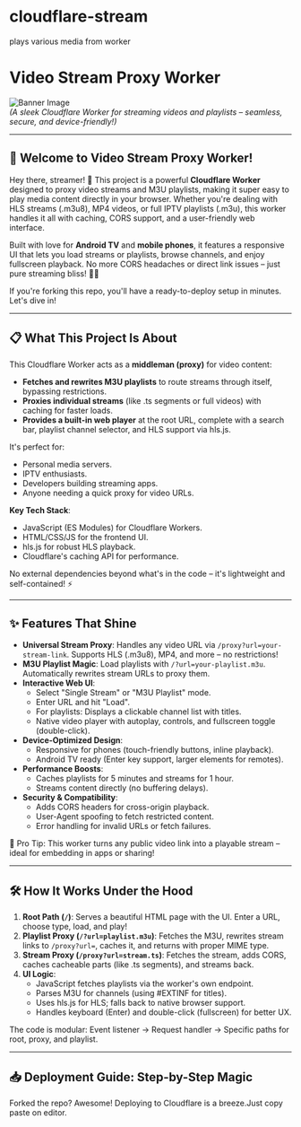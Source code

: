 # cloudflare-stream
plays various media from worker

# Video Stream Proxy Worker

![Banner Image](https://via.placeholder.com/1280x400?text=Video+Stream+Proxy+Worker&bg=007bff&fg=ffffff)  
*(A sleek Cloudflare Worker for streaming videos and playlists – seamless, secure, and device-friendly!)*

---

## 🚀 Welcome to Video Stream Proxy Worker!

Hey there, streamer! 🌟 This project is a powerful **Cloudflare Worker** designed to proxy video streams and M3U playlists, making it super easy to play media content directly in your browser. Whether you're dealing with HLS streams (.m3u8), MP4 videos, or full IPTV playlists (.m3u), this worker handles it all with caching, CORS support, and a user-friendly web interface.

Built with love for **Android TV** and **mobile phones**, it features a responsive UI that lets you load streams or playlists, browse channels, and enjoy fullscreen playback. No more CORS headaches or direct link issues – just pure streaming bliss! 🎥✨

If you're forking this repo, you'll have a ready-to-deploy setup in minutes. Let's dive in!

---

## 📋 What This Project Is About

This Cloudflare Worker acts as a **middleman (proxy)** for video content:
- **Fetches and rewrites M3U playlists** to route streams through itself, bypassing restrictions.
- **Proxies individual streams** (like .ts segments or full videos) with caching for faster loads.
- **Provides a built-in web player** at the root URL, complete with a search bar, playlist channel selector, and HLS support via hls.js.

It's perfect for:
- Personal media servers.
- IPTV enthusiasts.
- Developers building streaming apps.
- Anyone needing a quick proxy for video URLs.

**Key Tech Stack**:
- JavaScript (ES Modules) for Cloudflare Workers.
- HTML/CSS/JS for the frontend UI.
- hls.js for robust HLS playback.
- Cloudflare's caching API for performance.

No external dependencies beyond what's in the code – it's lightweight and self-contained! ⚡

---

## ✨ Features That Shine

- **Universal Stream Proxy**: Handles any video URL via `/proxy?url=your-stream-link`. Supports HLS (.m3u8), MP4, and more – no restrictions!
- **M3U Playlist Magic**: Load playlists with `/?url=your-playlist.m3u`. Automatically rewrites stream URLs to proxy them.
- **Interactive Web UI**:
  - Select "Single Stream" or "M3U Playlist" mode.
  - Enter URL and hit "Load".
  - For playlists: Displays a clickable channel list with titles.
  - Native video player with autoplay, controls, and fullscreen toggle (double-click).
- **Device-Optimized Design**:
  - Responsive for phones (touch-friendly buttons, inline playback).
  - Android TV ready (Enter key support, larger elements for remotes).
- **Performance Boosts**:
  - Caches playlists for 5 minutes and streams for 1 hour.
  - Streams content directly (no buffering delays).
- **Security & Compatibility**:
  - Adds CORS headers for cross-origin playback.
  - User-Agent spoofing to fetch restricted content.
  - Error handling for invalid URLs or fetch failures.

🌈 Pro Tip: This worker turns any public video link into a playable stream – ideal for embedding in apps or sharing!

---

## 🛠 How It Works Under the Hood

1. **Root Path (`/`)**: Serves a beautiful HTML page with the UI. Enter a URL, choose type, load, and play!
2. **Playlist Proxy (`/?url=playlist.m3u`)**: Fetches the M3U, rewrites stream links to `/proxy?url=`, caches it, and returns with proper MIME type.
3. **Stream Proxy (`/proxy?url=stream.ts`)**: Fetches the stream, adds CORS, caches cacheable parts (like .ts segments), and streams back.
4. **UI Logic**:
   - JavaScript fetches playlists via the worker's own endpoint.
   - Parses M3U for channels (using #EXTINF for titles).
   - Uses hls.js for HLS; falls back to native browser support.
   - Handles keyboard (Enter) and double-click (fullscreen) for better UX.

The code is modular: Event listener → Request handler → Specific paths for root, proxy, and playlist.

---

## 📥 Deployment Guide: Step-by-Step Magic

Forked the repo? Awesome! Deploying to Cloudflare is a breeze.Just copy paste on editor.
